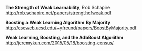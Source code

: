 **The Strength of Weak Learnability**, Rob Schapire  
http://rob.schapire.net/papers/strengthofweak.pdf  
  
**Boosting a Weak Learning Algorithm By Majority**  
http://cseweb.ucsd.edu/~yfreund/papers/BoostByMajority.pdf  

**Weak Learning, Boosting, and the AdaBoost Algorithm**  
http://jeremykun.com/2015/05/18/boosting-census/  

